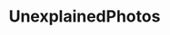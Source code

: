 ---
title: UnexplainedPhotos
crosslinks:
- space
- Paranormal
- AskReddit
- UnresolvedMysteries
- nosleep
- UFOs
- whatisthisthing
- 2cdadly
- WhyWereTheyFilming
- AlternativeHistory
- MandelaEffect
- xkcd
- mildlyinfuriating
- Whatcouldgowrong
- france
---